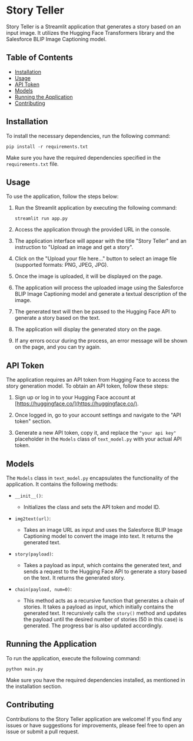

# Story Teller

Story Teller is a Streamlit application that generates a story based on an input image. It utilizes the Hugging Face Transformers library and the Salesforce BLIP Image Captioning model.

## Table of Contents

- [Installation](#installation)
- [Usage](#usage)
- [API Token](#api-token)
- [Models](#models)
- [Running the Application](#running-the-application)
- [Contributing](#contributing)

## Installation

To install the necessary dependencies, run the following command:

```shell
pip install -r requirements.txt
```

Make sure you have the required dependencies specified in the `requirements.txt` file.

## Usage

To use the application, follow the steps below:

1. Run the Streamlit application by executing the following command:

   ```shell
   streamlit run app.py
   ```

2. Access the application through the provided URL in the console.

3. The application interface will appear with the title "Story Teller" and an instruction to "Upload an image and get a story".

4. Click on the "Upload your file here..." button to select an image file (supported formats: PNG, JPEG, JPG).

5. Once the image is uploaded, it will be displayed on the page.

6. The application will process the uploaded image using the Salesforce BLIP Image Captioning model and generate a textual description of the image.

7. The generated text will then be passed to the Hugging Face API to generate a story based on the text.

8. The application will display the generated story on the page.

9. If any errors occur during the process, an error message will be shown on the page, and you can try again.

## API Token

The application requires an API token from Hugging Face to access the story generation model. To obtain an API token, follow these steps:

1. Sign up or log in to your Hugging Face account at [https://huggingface.co/](https://huggingface.co/).

2. Once logged in, go to your account settings and navigate to the "API token" section.

3. Generate a new API token, copy it, and replace the `"your api key"` placeholder in the `Models` class of `text_model.py` with your actual API token.

## Models

The `Models` class in `text_model.py` encapsulates the functionality of the application. It contains the following methods:

- `__init__()`:
    - Initializes the class and sets the API token and model ID.

- `img2text(url)`:
    - Takes an image URL as input and uses the Salesforce BLIP Image Captioning model to convert the image into text. It returns the generated text.

- `story(payload)`:
    - Takes a payload as input, which contains the generated text, and sends a request to the Hugging Face API to generate a story based on the text. It returns the generated story.

- `chain(payload, num=0)`:
    - This method acts as a recursive function that generates a chain of stories. It takes a payload as input, which initially contains the generated text. It recursively calls the `story()` method and updates the payload until the desired number of stories (50 in this case) is generated. The progress bar is also updated accordingly.

## Running the Application

To run the application, execute the following command:

```shell
python main.py
```

Make sure you have the required dependencies installed, as mentioned in the installation section.

## Contributing

Contributions to the Story Teller application are welcome! If you find any issues or have suggestions for improvements, please feel free to open an issue or submit a pull request.
